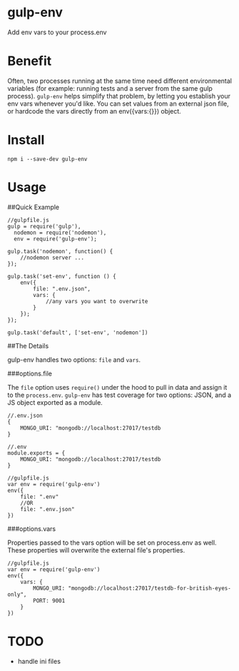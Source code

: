 gulp-env
========

Add env vars to your process.env

Benefit
========

Often, two processes running at the same time need different environmental variables
(for example: running tests and a server from the same gulp process). 
`gulp-env` helps simplify that problem, by letting you establish your env vars whenever you'd like.
You can set values from an external json file, or hardcode the vars directly from an env({vars:{}}) object.

Install
========

```
npm i --save-dev gulp-env
```

Usage
========

##Quick Example

```
//gulpfile.js
gulp = require('gulp'),
  nodemon = require('nodemon'),
  env = require('gulp-env');

gulp.task('nodemon', function() {
	//nodemon server ...
});

gulp.task('set-env', function () {
	env({
		file: ".env.json",
		vars: {
			//any vars you want to overwrite
		}
	});
});

gulp.task('default', ['set-env', 'nodemon'])
```

##The Details

gulp-env handles two options: `file` and `vars`.

###options.file

The `file` option uses `require()` under the hood to pull in data and assign it to
the `process.env`. `gulp-env` has test coverage for two options: JSON, and a JS
object exported as a module.

```
//.env.json
{
	MONGO_URI: "mongodb://localhost:27017/testdb
}

//.env
module.exports = {
	MONGO_URI: "mongodb://localhost:27017/testdb
}

//gulpfile.js
var env = require('gulp-env')
env({
	file: ".env"
	//OR
	file: ".env.json"
})
```

###options.vars

Properties passed to the vars option will be set on process.env as well.
These properties will overwrite the external file's properties.

```
//gulpfile.js
var env = require('gulp-env')
env({
	vars: {
		MONGO_URI: "mongodb://localhost:27017/testdb-for-british-eyes-only",
		PORT: 9001
	}
})
```

TODO
========

- handle ini files
